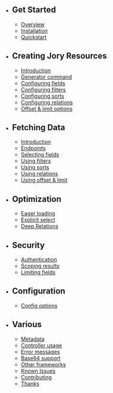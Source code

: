 - ## Get Started
    - [Overview](/{{route}}/{{version}}/overview)
    - [Installation](/{{route}}/{{version}}/installation)
    - [Quickstart](/{{route}}/{{version}}/quickstart)
    
- ## Creating Jory Resources
    - [Introduction](/{{route}}/{{version}}/creating_jory_resources)
    - [Generator command](/{{route}}/{{version}}/generator)
    - [Configuring fields](/{{route}}/{{version}}/fields)
    - [Configuring filters](/{{route}}/{{version}}/filters)
    - [Configuring sorts](/{{route}}/{{version}}/sorts)
    - [Configuring relations](/{{route}}/{{version}}/relations)
    - [Offset & limit options](/{{route}}/{{version}}/offset_and_limit)

- ## Fetching Data
    - [Introduction](/{{route}}/{{version}}/fetching_introduction)
    - [Endpoints](/{{route}}/{{version}}/endpoints)
    - [Selecting fields](/{{route}}/{{version}}/query_fields)
    - [Using filters](/{{route}}/{{version}}/query_filters)
    - [Using sorts](/{{route}}/{{version}}/query_sorts)
    - [Using relations](/{{route}}/{{version}}/query_relations)
    - [Using offset & limit](/{{route}}/{{version}}/query_offset_and_limit)

- ## Optimization
    - [Eager loading](/{{route}}/{{version}}/queries)
    - [Explicit select](/{{route}}/{{version}}/queries)
    - [Deep Relations](/{{route}}/{{version}}/deep_relations)

- ## Security
    - [Authentication](/{{route}}/{{version}}/authentication)
    - [Scoping results](/{{route}}/{{version}}/scoping)
    - [Limiting fields](/{{route}}/{{version}}/queries)

- ## Configuration
    - [Config options](/{{route}}/{{version}}/queries)

- ## Various
    - [Metadata](/{{route}}/{{version}}/metadata)
    - [Controller usage](/{{route}}/{{version}}/controller_usage)
    - [Error messages](/{{route}}/{{version}}/queries)
    - [Base64 support](/{{route}}/{{version}}/queries)
    - [Other frameworks](/{{route}}/{{version}}/queries)
    - [Known Issues](/{{route}}/{{version}}/known_issues)
    - [Contributing](/{{route}}/{{version}}/contributing)
    - [Thanks](/{{route}}/{{version}}/queries)
